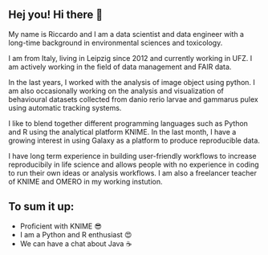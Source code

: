## Hej you! Hi there 👋
My name is Riccardo and I am a data scientist and data engineer with a long-time background in environmental sciences and toxicology. 

I am from Italy, living in Leipzig since 2012 and currently working in UFZ. I am actively working in the field of data management and FAIR data. 

In the last years, I worked with the analysis of image object using python. I am also occasionally working on the analysis and visualization of behavioural datasets collected from danio rerio larvae and gammarus pulex using automatic tracking systems.

I like to blend together different programming languages such as Python and R using the analytical platform KNIME. In the last month, I have a growing interest in using Galaxy as a platform to produce reproducible data.

I  have long term experience in building user-friendly workflows to increase reproducibily in life science and allows people with no experience in coding to run their own ideas or analysis workflows. I am also a freelancer teacher of KNIME and OMERO in my working instution.

## To sum it up:
- Proficient with KNIME :sunglasses:
- I am a Python and R enthusiast :heart_eyes:
- We can have a chat about Java :coffee:
